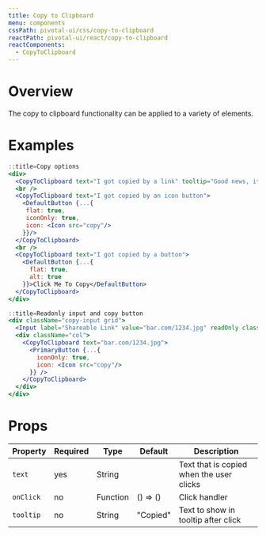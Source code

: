 ```yaml
---
title: Copy to Clipboard
menu: components
cssPath: pivotal-ui/css/copy-to-clipboard
reactPath: pivotal-ui/react/copy-to-clipboard
reactComponents:
  - CopyToClipboard
---
```


# Overview

The copy to clipboard functionality can be applied to a variety of elements.

# Examples

```jsx harmony
::title=Copy options
<div>
  <CopyToClipboard text="I got copied by a link" tooltip="Good news, it's copied!">Click Me To Copy</CopyToClipboard>
  <br />
  <CopyToClipboard text="I got copied by an icon button">
    <DefaultButton {...{
     flat: true,
     iconOnly: true,
     icon: <Icon src="copy"/>
    }}/>
  </CopyToClipboard>
  <br />
  <CopyToClipboard text="I got copied by a button">
    <DefaultButton {...{
      flat: true,
      alt: true
    }}>Click Me To Copy</DefaultButton>
  </CopyToClipboard>
</div>
```

```jsx harmony
::title=Readonly input and copy button
<div className="copy-input grid">
  <Input label="Shareable Link" value="bar.com/1234.jpg" readOnly className="col"/>
  <div className="col">
    <CopyToClipboard text="bar.com/1234.jpg">
      <PrimaryButton {...{
        iconOnly: true,
        icon: <Icon src="copy"/>
      }} />
    </CopyToClipboard>
  </div>
</div>
```

# Props

Property  | Required | Type     | Default  | Description
----------|----------|----------|----------|------------
`text`    | yes      | String   |          | Text that is copied when the user clicks
`onClick` | no       | Function | () => () | Click handler
`tooltip` | no       | String   | "Copied" | Text to show in tooltip after click